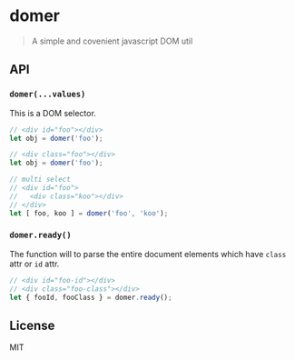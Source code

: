 # domer
> A simple and covenient javascript DOM util

## API

### `domer(...values)`
This is a DOM selector.

```js
// <div id="foo"></div>
let obj = domer('foo');

// <div class="foo"></div>
let obj = domer('foo');

// multi select
// <div id="foo">
//   <div class="koo"></div>
// </div>
let [ foo, koo ] = domer('foo', 'koo');
``` 

### `domer.ready()`
The function will to parse the entire document elements which have `class` attr or `id` attr.

```js
// <div id="foo-id"></div>
// <div class="foo-class"></div>
let { fooId, fooClass } = domer.ready(); 
```

## License
MIT

